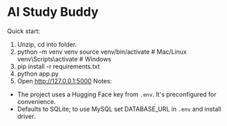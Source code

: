 # AI Study Buddy
Quick start:
1. Unzip, cd into folder.
2. python -m venv venv
   source venv/bin/activate   # Mac/Linux
   venv\Scripts\activate    # Windows
3. pip install -r requirements.txt
4. python app.py
5. Open http://127.0.0.1:5000
Notes:
- The project uses a Hugging Face key from `.env`. It's preconfigured for convenience.
- Defaults to SQLite; to use MySQL set DATABASE_URL in `.env` and install driver.
